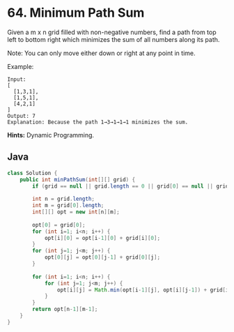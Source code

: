 # 64. Minimum Path Sum

Given a m x n grid filled with non-negative numbers, find a path from top left to bottom right which minimizes the sum of all numbers along its path.

Note: You can only move either down or right at any point in time.

Example:
```
Input:
[
  [1,3,1],
  [1,5,1],
  [4,2,1]
]
Output: 7
Explanation: Because the path 1→3→1→1→1 minimizes the sum.
```

**Hints:**
Dynamic Programming.

## Java
```java
class Solution {
    public int minPathSum(int[][] grid) {
        if (grid == null || grid.length == 0 || grid[0] == null || grid[0].length == 0) return 0;
        
        int n = grid.length;
        int m = grid[0].length;
        int[][] opt = new int[n][m];
        
        opt[0] = grid[0];
        for (int i=1; i<n; i++) {
            opt[i][0] = opt[i-1][0] + grid[i][0];
        }
        for (int j=1; j<m; j++) {
            opt[0][j] = opt[0][j-1] + grid[0][j];
        }
        
        for (int i=1; i<n; i++) {
            for (int j=1; j<m; j++) {
                opt[i][j] = Math.min(opt[i-1][j], opt[i][j-1]) + grid[i][j];
            }
        }
        return opt[n-1][m-1];
    }
}
```
